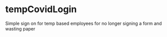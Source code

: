 # tempCovidLogin
Simple sign on for temp based employees for no longer signing a form and wasting paper
